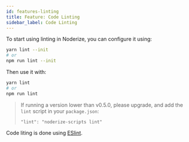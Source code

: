 ```yaml
---
id: features-linting
title: Feature: Code Linting
sidebar_label: Code Linting
---
```


To start using linting in Noderize, you can configure it using:

```bash
yarn lint --init
# or
npm run lint --init
```

Then use it with:

```bash
yarn lint
# or
npm run lint
```

> If running a version lower than v0.5.0, please upgrade, and add the `lint` script in your `package.json`:
>
> `"lint": "noderize-scripts lint"`

Code liting is done using [ESlint](https://eslint.org).
